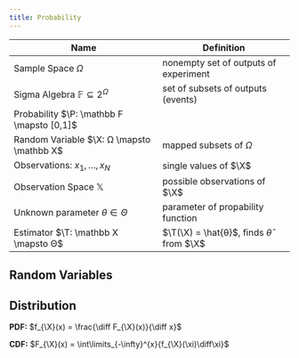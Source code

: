 ```yaml
---
title: Probability
---
```


| Name | Definition |
|------|------------|
| Sample Space $Ω$ | nonempty set of outputs of experiment |
| Sigma Algebra $\mathbb F \subseteq 2^Ω$ | set of subsets of outputs (events) |
|Probability $\P: \mathbb F \mapsto [0,1]$ | |
|Random Variable $\X: Ω \mapsto \mathbb X$ | mapped subsets of $Ω$ |
|Observations: $x_1, \ldots, x_N$ | single values of $\X$ |
|Observation Space $\mathbb X$ | possible observations of $\X$ |
|Unknown parameter $θ ∈ Θ$ | parameter of propability function |
|Estimator $\T: \mathbb X \mapsto Θ$ | $\T(\X) = \hat{θ}$, finds $\hat{θ}$ from $\X$ |

## Random Variables

## Distribution
**PDF:** $f_{\X}(x) = \frac{\diff F_{\X}(x)}{\diff x}$

**CDF:** $F_{\X}(x) = \int\limits_{-\infty}^{x}{f_{\X}(\xi)\diff\xi}$
